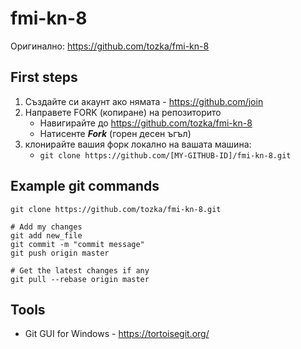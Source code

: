 # fmi-kn-8

Оригинално: https://github.com/tozka/fmi-kn-8 

## First steps
1. Създайте си акаунт ако нямата - https://github.com/join
2. Направете FORK (копиране) на репозиторито
   - Навигирайте до  https://github.com/tozka/fmi-kn-8  
   - Натисенте ***Fork*** (горен десен ъгъл)
3. клонирайте вашия форк локално на вашата машина:
   - `git clone https://github.com/[MY-GITHUB-ID]/fmi-kn-8.git`

## Example git commands
```
git clone https://github.com/tozka/fmi-kn-8.git

# Add my changes 
git add new_file
git commit -m "commit message"
git push origin master

# Get the latest changes if any 
git pull --rebase origin master

```



## Tools

- Git GUI for Windows - https://tortoisegit.org/ 

